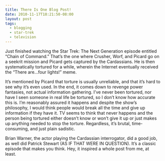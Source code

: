 ```yaml
---
title: There Is One Blog Post!
date: 2010-11-17T18:21:50-08:00
layout: post
tags:
  - blogging
  - star-trek
  - television
---
```

Just finished watching the Star Trek: The Next Generation episode entitled &#8220;Chain of Command.&#8221; That&#8217;s the one where Crusher, Worf, and Picard go on a seekrit mission and Picard gets captured by the Cardassians. He is then systematically tortured for a while, wherein the Internet eventually received the &#8220;There are&#8230;four lights!&#8221; meme.

<!--more-->

It&#8217;s mentioned by Picard that torture is usually unreliable, and that it&#8217;s hard to see why it&#8217;s even used. In the end, it comes down to revenge power fantasies, not actual information gathering. I&#8217;ve never been tortured, nor have I seen someone in real life be tortured, so I don&#8217;t know how accurate this is. I&#8217;m reasonably assured it happens and despite the show&#8217;s philosophy, I would think people would break all the time and give up information if they have it. TV seems to think that never happens and the person being tortured either doesn&#8217;t know or won&#8217;t give it up or just makes up anything needed to stop the torture. Regardless, it&#8217;s brutal, time-consuming, and just plain sadistic.

Brian Warner, the actor playing the Cardassian interrogator, did a good job, as well did Patrick Stewart (AS IF THAT WERE IN QUESTION). It&#8217;s a classic episode that makes you think. Hey, it inspired a whole post from me, at least.

